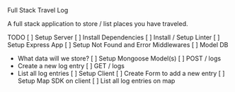 Full Stack Travel Log

A full stack application to store / list places you have traveled.

TODO
[ ] Setup Server
[ ] Install Dependencies
[ ] Install / Setup Linter
[ ] Setup Express App
[ ] Setup Not Found and Error Middlewares
[ ] Model DB

- What data will we store?
  [ ] Setup Mongoose Model(s)
  [ ] POST / logs
- Create a new log entry
  [ ] GET / logs
- List all log entries
  [ ] Setup Client
  [ ] Create Form to add a new entry
  [ ] Setup Map SDK on client
  [ ] List all log entries on map
